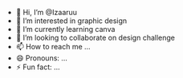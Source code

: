 - 👋 Hi, I’m @Izaaruu
- 👀 I’m interested in graphic design
- 🌱 I’m currently learning canva
- 💞️ I’m looking to collaborate on design challenge
- 📫 How to reach me ...
- 😄 Pronouns: ...
- ⚡ Fun fact: ...

<!---
Izaaruu/Izaaruu is a ✨ special ✨ repository because its `README.md` (this file) appears on your GitHub profile.
You can click the Preview link to take a look at your changes.
--->
